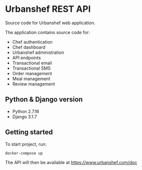 # Urbanshef REST API

Source code for Urbanshef web application.

The application contains source code for:

 - Chef authentication
 - Chef dashboard
 - Urbanshef administration
 - API endpoints
 - Transactional email
 - Transactional SMS
 - Order management
 - Meal management
 - Review management

## Python & Django version

- Python 2.7.16
- Django 3.1.7

## Getting started

To start project, run:

```
docker-compose up
```

The API will then be available at https://www.urbanshef.com/doc
